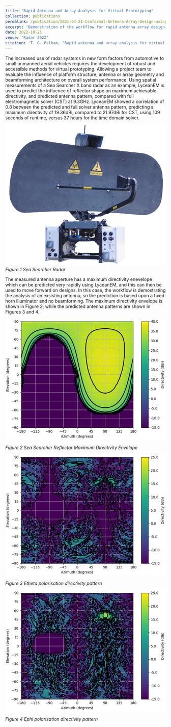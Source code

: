 ```yaml
---
title: "Rapid Antenna and Array Analysis for Virtual Prototyping"
collection: publications
permalink: /publication/2021-04-21-Conformal-Antenna-Array-Design-using-Aperture-Synthesis-and-On-platform-modelling
excerpt: 'Demonstration of the workflow for rapid antenna array design and analysis using LyceanEM'
date: 2022-10-25
venue: 'Radar 2022'
citation: 'T. G. Pelham, "Rapid antenna and array analysis for virtual prototyping," International Conference on Radar Systems (RADAR 2022), Hybrid Conference, Edinburgh, UK, 2022, pp. 278-282, doi: 10.1049/icp.2022.2330.'
---
```

The increased use of radar systems in new form factors from automotive to small unmanned aerial vehicles requires the development of robust and accessible methods for virtual prototyping. Allowing a project team to evaluate the influence of platform structure, antenna or array geometry and beamforming architecture on overall system performance. Using spatial measurements of a Sea Searcher X band radar as an example, LyceanEM is used to predict the influence of reflector shape on maximum achievable directivity, and predicted antenna pattern, compared with full electromagnetic solver (CST) at 9.3GHz. LyceanEM showed a correlation of 0.8 between the predicted and full solver antenna pattern, predicting a maximum directivity of 19.36dBi, compared to 21.97dBi for CST, using 109 seconds of runtime, versus 37 hours for the time domain solver.

![Sea Searcher Radar](/images/seasearcher.png "Sea Searcher Radar with Rotator and RF Electronics")
*Figure 1 Sea Searcher Radar*

The measured antenna aperture has a maximum directivity enevelope which can be predicted very rapidly using LyceanEM, and this can then be used to move forward on designs. In this case, the workflow is demostrating the analysis of an exsisting antenna, so the prediction is based upon a fixed horn illuminator and no beamforming. The maximum directivity envelope is shown in Figure 2, while the predicted antenna patterns are shown in Figures 3 and 4.

![Maximum Directivity Envelope](/images/directivitymap.png "Maximum directivity envelope for reflector")

*Figure 2 Sea Searcher Reflector Maximum Directivity Envelope*

![Dtheta](/images/predictedDtheta.png "Predicted Etheta antenna directivity")

*Figure 3 Etheta polarisation directivity pattern*

![Dtheta](/images/predictedDphi.png "Predicted Ephi antenna directivity")

*Figure 4 Ephi polarisation directivity pattern*

